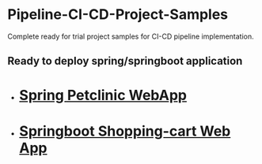 # Pipeline-CI-CD-Project-Samples
Complete ready for trial project samples for CI-CD pipeline implementation.


## Ready to deploy spring/springboot application
- # [Spring Petclinic WebApp](https://github.com/EmAdd9/Petclinic.git)
- # [Springboot Shopping-cart Web App](https://github.com/EmAdd9/CI-CD-01.git)
